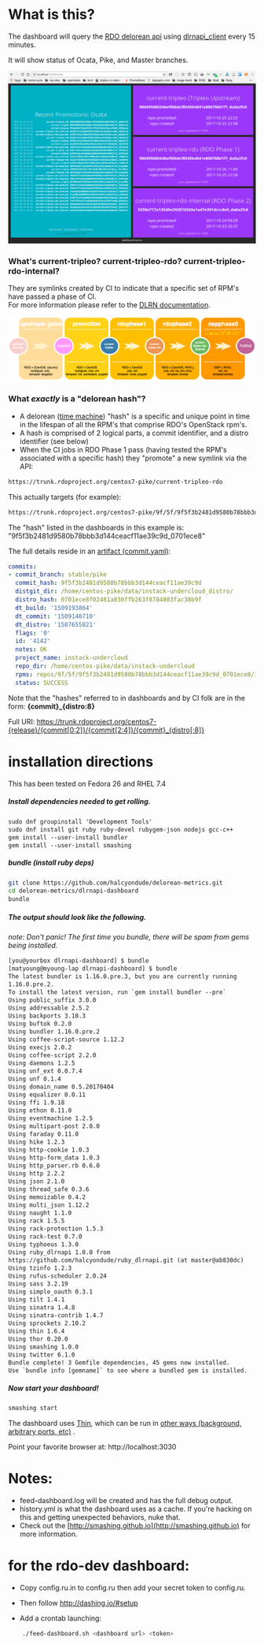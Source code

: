 # What is this?

The dashboard will query the [RDO delorean api](https://github.com/softwarefactory-project/DLRN/blob/master/doc/api_definition.yaml) using [dlrnapi_client](https://github.com/softwarefactory-project/dlrnapi_client) every 15 minutes.

It will show status of Ocata, Pike, and Master branches.

![Dashboard Screenshot](dlrnapi-dashboard-screenshot.png)

### What's current-tripleo?  current-tripleo-rdo? current-tripleo-rdo-internal?

They are symlinks created by CI to indicate that a specific set of RPM's have passed a phase of CI.  
For more information please refer to the [DLRN documentation](http://dlrn.readthedocs.io/en/latest/repositories.html).

![Promotion Pipeline Diagram](promotion-pipeline.png)


### What _exactly_ is a "delorean hash"?

- A delorean ([time machine](https://en.wikipedia.org/wiki/DeLorean_time_machine)) "hash" is a specific and unique point in time in the lifespan of all the RPM's that comprise RDO's OpenStack rpm's.
- A hash is comprised of 2 logical parts, a commit identifier, and a distro identifier (see below)
- When the CI jobs in RDO Phase 1 pass (having tested the RPM's associated with a specific hash) they "promote" a new symlink via the API:

```bash
https://trunk.rdoproject.org/centos7-pike/current-tripleo-rdo
```

This actually targets (for example):

```bash
https://trunk.rdoproject.org/centos7-pike/9f/5f/9f5f3b2481d9580b78bbb3d144ceacf11ae39c9d_0701ece8
```

The "hash" listed in the dashboards in this example is: "9f5f3b2481d9580b78bbb3d144ceacf11ae39c9d_0701ece8"

The full details reside in an [artifact (commit.yaml)](https://trunk.rdoproject.org/centos7-pike/9f/5f/9f5f3b2481d9580b78bbb3d144ceacf11ae39c9d_0701ece8/commit.yaml):

```yaml
commits:
- commit_branch: stable/pike
  commit_hash: 9f5f3b2481d9580b78bbb3d144ceacf11ae39c9d
  distgit_dir: /home/centos-pike/data/instack-undercloud_distro/
  distro_hash: 0701ece8f02481a830ffb263f8784803fac38b9f
  dt_build: '1509193864'
  dt_commit: '1509140710'
  dt_distro: '1507655821'
  flags: '0'
  id: '4142'
  notes: OK
  project_name: instack-undercloud
  repo_dir: /home/centos-pike/data/instack-undercloud
  rpms: repos/9f/5f/9f5f3b2481d9580b78bbb3d144ceacf11ae39c9d_0701ece8/instack-undercloud-7.4.3-0.20171028123227.9f5f3b2.el7.centos.noarch.rpm,repos/9f/5f/9f5f3b2481d9580b78bbb3d144ceacf11ae39c9d_0701ece8/instack-undercloud-7.4.3-0.20171028123227.9f5f3b2.el7.centos.src.rpm
  status: SUCCESS
```

Note that the "hashes" referred to in dashboards and by CI folk are in the form: **{commit}_{distro:8}**

Full URI: https://trunk.rdoproject.org/centos7-{release}/{commit[0:2]}/{commit[2:4]}/{commit}_{distro[:8]}

# installation directions

This has been tested on Fedora 26 and RHEL 7.4

##### Install dependencies needed to get rolling.

```
sudo dnf groupinstall 'Development Tools'
sudo dnf install git ruby ruby-devel rubygem-json nodejs gcc-c++
gem install --user-install bundler
gem install --user-install smashing
```

##### bundle (install ruby deps)

```bash
git clone https://github.com/halcyondude/delorean-metrics.git
cd delorean-metrics/dlrnapi-dashboard
bundle
```

##### The output should look like the following.

_note: Don't panic!  The first time you bundle, there will be spam from gems being installed._

```
[you@yourbox dlrnapi-dashboard] $ bundle
[matyoung@myoung-lap dlrnapi-dashboard] $ bundle
The latest bundler is 1.16.0.pre.3, but you are currently running 1.16.0.pre.2.
To install the latest version, run `gem install bundler --pre`
Using public_suffix 3.0.0
Using addressable 2.5.2
Using backports 3.10.3
Using buftok 0.2.0
Using bundler 1.16.0.pre.2
Using coffee-script-source 1.12.2
Using execjs 2.0.2
Using coffee-script 2.2.0
Using daemons 1.2.5
Using unf_ext 0.0.7.4
Using unf 0.1.4
Using domain_name 0.5.20170404
Using equalizer 0.0.11
Using ffi 1.9.18
Using ethon 0.11.0
Using eventmachine 1.2.5
Using multipart-post 2.0.0
Using faraday 0.11.0
Using hike 1.2.3
Using http-cookie 1.0.3
Using http-form_data 1.0.3
Using http_parser.rb 0.6.0
Using http 2.2.2
Using json 2.1.0
Using thread_safe 0.3.6
Using memoizable 0.4.2
Using multi_json 1.12.2
Using naught 1.1.0
Using rack 1.5.5
Using rack-protection 1.5.3
Using rack-test 0.7.0
Using typhoeus 1.3.0
Using ruby_dlrnapi 1.0.0 from https://github.com/halcyondude/ruby_dlrnapi.git (at master@ab830dc)
Using tzinfo 1.2.3
Using rufus-scheduler 2.0.24
Using sass 3.2.19
Using simple_oauth 0.3.1
Using tilt 1.4.1
Using sinatra 1.4.8
Using sinatra-contrib 1.4.7
Using sprockets 2.10.2
Using thin 1.6.4
Using thor 0.20.0
Using smashing 1.0.0
Using twitter 6.1.0
Bundle complete! 3 Gemfile dependencies, 45 gems now installed.
Use `bundle info [gemname]` to see where a bundled gem is installed.

```

##### Now start your dashboard!

```bash
smashing start
```

The dashboard uses [Thin](https://github.com/macournoyer/thin), which can be run in [other ways (background, arbitrary ports, etc)](https://github.com/Smashing/smashing/wiki/How-To:-Run-on-a-different-port,-or-in-production) .

Point your favorite browser at: http://localhost:3030

# Notes:

- feed-dashboard.log will be created and has the full debug output.
- history.yml is what the dashboard uses as a cache.  If you're hacking on this and getting unexpected behaviors, nuke that.
- Check out the [http://smashing.github.io](http://smashing.github.io) for more information.

# for the rdo-dev dashboard:

- Copy config.ru.in to config.ru then add your secret token to config.ru.
- Then follow http://dashing.io/#setup

- Add a crontab launching:

```bash
    ./feed-dashboard.sh <dashboard url> <token>
```